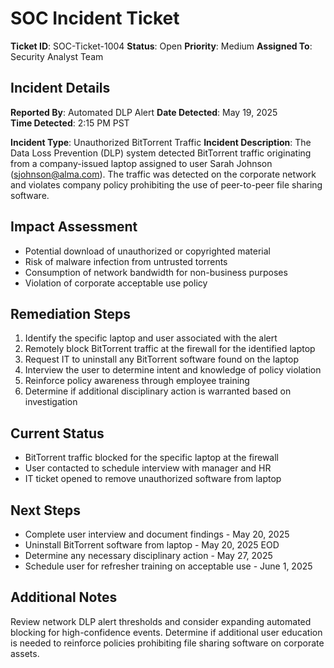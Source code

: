 # SOC Incident Ticket

**Ticket ID**: SOC-Ticket-1004
**Status**: Open 
**Priority**: Medium
**Assigned To**: Security Analyst Team

## Incident Details

**Reported By**: Automated DLP Alert
**Date Detected**: May 19, 2025  
**Time Detected**: 2:15 PM PST

**Incident Type**: Unauthorized BitTorrent Traffic 
**Incident Description**:
The Data Loss Prevention (DLP) system detected BitTorrent traffic originating from a company-issued laptop assigned to user Sarah Johnson (sjohnson@alma.com). The traffic was detected on the corporate network and violates company policy prohibiting the use of peer-to-peer file sharing software.

## Impact Assessment  
- Potential download of unauthorized or copyrighted material
- Risk of malware infection from untrusted torrents
- Consumption of network bandwidth for non-business purposes
- Violation of corporate acceptable use policy

## Remediation Steps
1. Identify the specific laptop and user associated with the alert
2. Remotely block BitTorrent traffic at the firewall for the identified laptop
3. Request IT to uninstall any BitTorrent software found on the laptop
4. Interview the user to determine intent and knowledge of policy violation
5. Reinforce policy awareness through employee training
6. Determine if additional disciplinary action is warranted based on investigation

## Current Status
- BitTorrent traffic blocked for the specific laptop at the firewall
- User contacted to schedule interview with manager and HR
- IT ticket opened to remove unauthorized software from laptop

## Next Steps  
- Complete user interview and document findings - May 20, 2025
- Uninstall BitTorrent software from laptop - May 20, 2025 EOD
- Determine any necessary disciplinary action - May 27, 2025
- Schedule user for refresher training on acceptable use - June 1, 2025

## Additional Notes
Review network DLP alert thresholds and consider expanding automated blocking for high-confidence events. Determine if additional user education is needed to reinforce policies prohibiting file sharing software on corporate assets.
